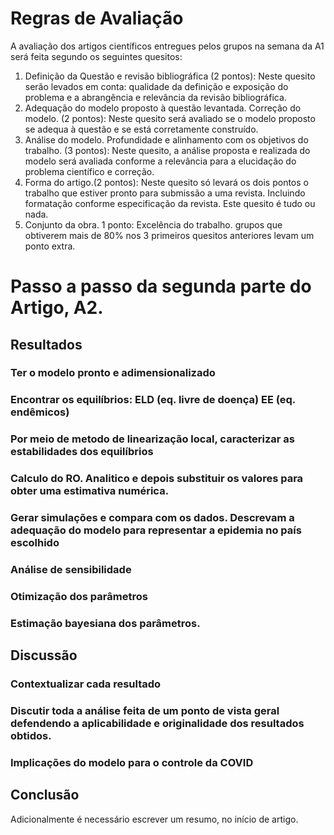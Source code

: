 # Regras de Avaliação

A avaliação dos artigos científicos entregues pelos grupos na semana da A1 será feita segundo os seguintes quesitos:

1. Definição da Questão e revisão bibliográfica (2 pontos): Neste quesito serão levados em conta: qualidade da definição 
e exposição do problema e a abrangência e relevância da revisão bibliográfica.
2. Adequação do modelo proposto à questão levantada. Correção do modelo. (2 pontos): 
Neste quesito será avaliado se o modelo proposto se adequa à questão e se está corretamente construído.
3. Análise do modelo. Profundidade e alinhamento com os objetivos do trabalho. (3 pontos): Neste quesito, a análise 
proposta e realizada do modelo será avaliada conforme a relevância para a elucidação do problema científico e correção.
4. Forma do artigo.(2 pontos):
Neste quesito só levará os dois pontos o trabalho que estiver pronto para submissão a uma revista. 
Incluindo formatação conforme especificação da revista. Este quesito é tudo ou nada.
5. Conjunto da obra. 1 ponto: Excelência do trabalho. grupos que obtiverem mais de 80% nos 3 primeiros quesitos anteriores levam um ponto extra.

# Passo a passo da segunda parte do Artigo, A2.
## Resultados
### Ter o modelo pronto e adimensionalizado
### Encontrar os equilíbrios: ELD (eq. livre de doença) EE (eq. endêmicos)
### Por meio de metodo de linearização local, caracterizar as estabilidades dos equilíbrios
### Calculo do RO. Analitico e depois substituir os valores para obter uma estimativa numérica.
### Gerar simulações e compara com os dados. Descrevam a adequação do modelo para representar a epidemia no país escolhido
### Análise de sensibilidade
### Otimização dos parâmetros
### Estimação bayesiana dos parâmetros.
## Discussão
### Contextualizar cada resultado
### Discutir toda a análise feita de um ponto de vista geral defendendo a aplicabilidade e originalidade dos resultados obtidos. 
### Implicações do modelo para o controle da COVID
## Conclusão

Adicionalmente é necessário escrever um resumo, no início de artigo.

